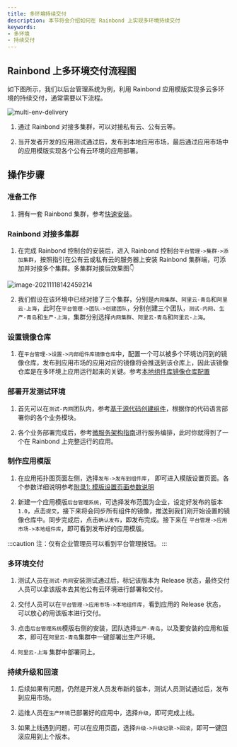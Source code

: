 ```yaml
---
title: 多环境持续交付
description: 本节将会介绍如何在 Rainbond 上实现多环境持续交付
keywords:
- 多环境
- 持续交付
---
```


## Rainbond 上多环境交付流程图

如下图所示，我们以后台管理系统为例，利用 Rainbond 应用模版实现多云多环境的持续交付，通常需要以下流程。

![multi-env-delivery](https://grstatic.oss-cn-shanghai.aliyuncs.com/docs/5.10/delivery/multi-env-delivery.jpg)

1. 通过 Rainbond 对接多集群，可以对接私有云、公有云等。

2. 当开发者开发的应用测试通过后，发布到本地应用市场，最后通过应用市场中的应用模版实现各个公有云环境的应用部署。

## 操作步骤

### 准备工作

1. 拥有一套 Rainbond 集群，参考[快速安装](/docs/quick-start/quick-install)。

### Rainbond 对接多集群

1. 在完成 Rainbond 控制台的安装后，进入 Rainbond 控制台`平台管理->集群->添加集群`，按照指引在公有云或私有云的服务器上安装 Rainbond 集群端，可添加并对接多个集群。多集群对接后效果图:point_down:

<img src="https://pic.imgdb.cn/item/61a5d0802ab3f51d91d5afc2.png" alt="image-20211118142459214"  />

2. 我们假设在该环境中已经对接了三个集群，分别是`内网集群`、`阿里云-青岛`和`阿里云-上海`，此时在`平台管理->团队->创建团队`，分别创建三个团队，`测试-内网`、`生产-青岛`和`生产-上海`，集群分别选择`内网集群`、`阿里云-青岛`和`阿里云-上海`。

### 设置镜像仓库

1. 在`平台管理->设置->内部组件库镜像仓库`中，配置一个可以被多个环境访问到的镜像仓库，发布到应用市场的应用对应的镜像将会推送到该仓库上，因此该镜像仓库是在多环境上应用运行起来的关键。参考[本地组件库镜像仓库配置](/docs/use-manual/enterprise-manage/enterprise-settings/base/component-registry/)

### 部署开发测试环境

1. 首先可以在`测试-内网`团队内，参考[基于源代码创建组件](/docs/use-manual/component-create/language-support)，根据你的代码语言部署你的各个业务模块。

2. 各个业务部署完成后，参考[微服务架构指南](/docs/micro-service/overview)进行服务编排，此时你就得到了一个在 Rainbond 上完整运行的应用。

### 制作应用模版

1. 在应用拓扑图页面左侧，选择`发布->发布到组件库`， 即可进入模版设置页面。各个参数详细说明参考[附录1: 模版设置页面参数说明](/docs/delivery/app-model-parameters)

2. 新建一个应用模版`后台管理系统`，可选择发布范围为企业，设定好发布的版本 `1.0`，点击`提交`，接下来将会同步所有组件的镜像，推送到我们刚开始设置的镜像仓库中。同步完成后，点击`确认发布`，即发布完成。接下来在 `平台管理->应用市场->本地组件库`，即可看到发布好的应用模版。

:::caution
注：仅有企业管理员可以看到平台管理按钮。
:::

### 多环境交付

1. 测试人员在`测试-内网`安装测试通过后，标记该版本为 Release 状态，最终交付人员可以拿该版本去其他公有云环境进行部署和交付。

2. 交付人员可以在`平台管理->应用市场->本地组件库`，看到应用的 Release 状态，可以放心的用该版本进行交付。

3. 点击`后台管理系统`模版右侧的安装，团队选择`生产-青岛`，以及要安装的应用和版本，即可在`阿里云-青岛`集群中一键部署出生产环境。

4. `阿里云-上海` 集群中部署同上。

### 持续升级和回滚

1. 后续如果有问题，仍然是开发人员发布新的版本，测试人员测试通过后，发布到应用市场。

2. 运维人员在`生产环境`已部署好的应用中，选择`升级`，即可完成上线。

3. 如果上线遇到问题，可以在应用页面，选择`升级->升级记录->回滚`，即可一键回滚应用到上个版本。

